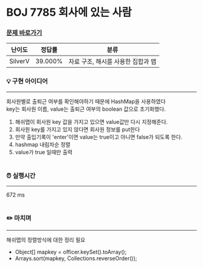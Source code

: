# BOJ 7785 회사에 있는 사람
### [문제 바로가기](https://www.acmicpc.net/problem/7785)
| 난이도 | 정답률 | 분류 |
| ------ | ------ | ------ |
|  SilverV | 39.000% | 자료 구조, 해시를 사용한 집합과 맵 |

### 💡 구현 아이디어
---
회사원별로 출퇴근 여부를 확인해야하기 때문에 HashMap을 사용하였다<br/>
key는 회사원 이름, value는 출퇴근 여부의 boolean 값으로 초기화했다.
1. 해쉬맵이 회사원 key 값을 가지고 있으면 value값만 다시 지정해준다.
2. 회사원 key를 가지고 있지 않다면 회사원 정보를 put한다
3. 만약 출입기록이 'enter'이면 value는 true이고 아니면 false가 되도록 한다.
4. hashmap 내림차순 정렬
5. value가 true 일때만 출력 <br/><br/>


### ⏰ 실행시간
---
672 ms<br/><br/>


### ✏️ 마치며
---
해쉬맵의 정렬방식에 대한 정리 필요
- Object[] mapkey = officer.keySet().toArray();
- Arrays.sort(mapkey, Collections.reverseOrder());

